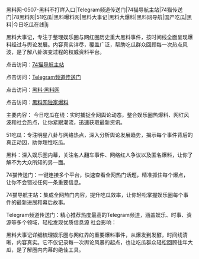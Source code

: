  #
黑料网-0507-黑料不打烊入口|Telegram频道传送门|74猫导航主站|74猫传送门|78黑料网|51吃瓜|黑料曝料网|黑料大事记|黑料大爆料|黑料网导航|国产吃瓜|黑料|今日吃瓜在线|lj

黑料大事记，专注于整理娱乐圈与网红圈历史重大黑料事件，按时间线全面呈现爆料经过与舆论发展。内容真实详尽，覆盖广泛，帮助吃瓜群众回顾每一次热点风波，是了解八卦演变过程的权威资料平台。


点击访问：<a href="https://74mao.com/">74猫导航主站</a>

点击访问：<a href="https://74mao.com/">Telegram频道传送门</a>

点击访问：<a href="https://haef.pages.dev/">黑料·黑料网</a>

点击访问：<a href="https://sdfsh.pages.dev/">黑料网独家爆料</a>

主要内容：
 今日吃瓜在线：实时捕捉全网舆论动态，整合娱乐圈热爆料、网红风波和社会热点，让你紧跟潮流，迅速获取最新资讯。

51吃瓜：专注明星八卦与网络热点，深入分析舆论发展趋势，揭示每个事件背后的真正动因，助你理性吃瓜。

黑料：深入娱乐圈内幕，关注名人翻车事件、网络红人争议以及匿名爆料，让你了解不为大众所知的另一面。

74猫传送门：一键连接多个平台，快速查看全网热门话题，精准抓住每个爆点，让你不会错过任何一条重要信息。

74猫导航主站：集成全网热门内容，提升吃瓜效率，让你轻松掌握娱乐圈每个事件的最新进展和幕后故事。

Telegram频道传送门：精心推荐热度最高的Telegram频道，涵盖娱乐、时事、资源等多个领域，轻松发现优质信息源
社会影响：

黑料大事记详细梳理娱乐圈与网红界的重要爆料事件，从爆发到发酵，时间线清晰，内容真实。它不仅记录每一次舆论风暴的起点，也让吃瓜群众轻松回顾往年大瓜，是了解圈内内幕的绝佳工具。

<span style="display:none;">[Canonical link](https://github.com/chibanh/685866 ）</span>
